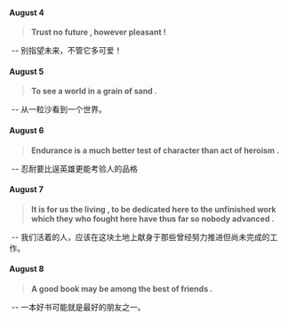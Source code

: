 #### August 4

> **Trust no future , however pleasant !**

​	-- 别指望未来，不管它多可爱！

#### August 5

> **To see a world in a grain of sand .** 

​	-- 从一粒沙看到一个世界。

#### August 6

> **Endurance is a much better test of character than act of heroism .** 

​	-- 忍耐要比逞英雄更能考验人的品格

#### August 7

> **It is for us the living , to be dedicated here to the unfinished work which they who fought here have thus far so nobody advanced .**

​	-- 我们活着的人，应该在这块土地上献身于那些曾经努力推进但尚未完成的工作。

#### August 8

> **A good book may be among the best of friends .** 

​	-- 一本好书可能就是最好的朋友之一。